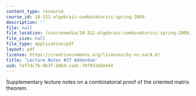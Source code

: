 ```yaml
---
content_type: resource
course_id: 18-312-algebraic-combinatorics-spring-2009
description: ''
file: null
file_location: /coursemedia/18-312-algebraic-combinatorics-spring-2009/7ef7dc7b9b3fb8b4ca4c70f931dde4d4_MIT18_312S09_Lecture27.pdf
file_size: null
file_type: application/pdf
layout: pdf
license: https://creativecommons.org/licenses/by-nc-sa/4.0/
title: 'Lecture Notes #27 Addendum'
uid: 7ef7dc7b-9b3f-b8b4-ca4c-70f931dde4d4
---
```

Supplementary lecture notes on a combinatorial proof of the oriented matrix theorem.